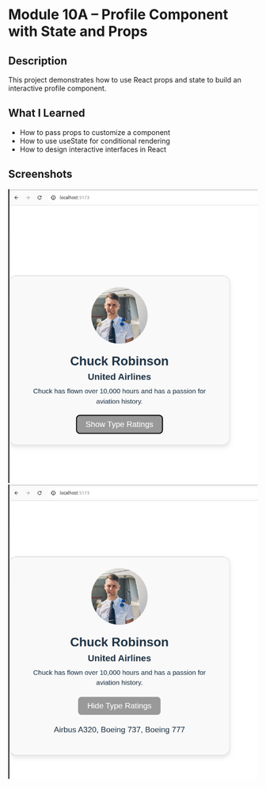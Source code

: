 # Module 10A – Profile Component with State and Props

## Description
This project demonstrates how to use React props and state to build an interactive profile component.

## What I Learned
- How to pass props to customize a component
- How to use useState for conditional rendering
- How to design interactive interfaces in React

## Screenshots
![Screenshot 1](/screenshot1.png)
![Screenshot 2](/screenshot2.png)